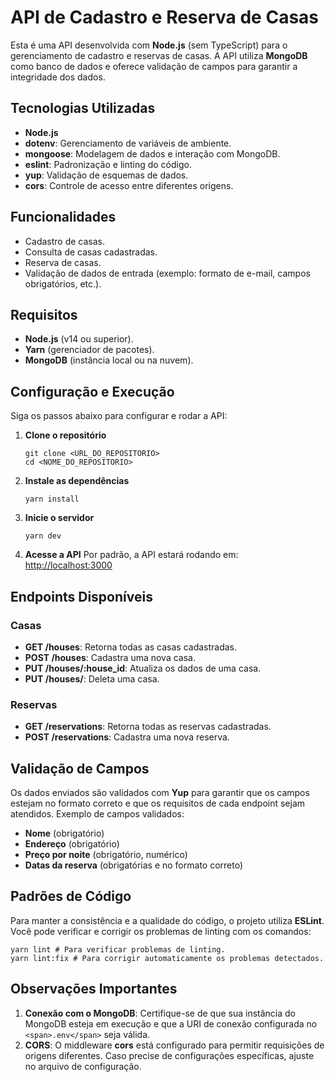 # API de Cadastro e Reserva de Casas

Esta é uma API desenvolvida com **Node.js** (sem TypeScript) para o gerenciamento de cadastro e reservas de casas. A API utiliza **MongoDB** como banco de dados e oferece validação de campos para garantir a integridade dos dados.

## Tecnologias Utilizadas

* **Node.js**
* **dotenv**: Gerenciamento de variáveis de ambiente.
* **mongoose**: Modelagem de dados e interação com MongoDB.
* **eslint**: Padronização e linting do código.
* **yup**: Validação de esquemas de dados.
* **cors**: Controle de acesso entre diferentes origens.

## Funcionalidades

* Cadastro de casas.
* Consulta de casas cadastradas.
* Reserva de casas.
* Validação de dados de entrada (exemplo: formato de e-mail, campos obrigatórios, etc.).

## Requisitos

* **Node.js** (v14 ou superior).
* **Yarn** (gerenciador de pacotes).
* **MongoDB** (instância local ou na nuvem).

## Configuração e Execução

Siga os passos abaixo para configurar e rodar a API:

1. **Clone o repositório**
   ```
   git clone <URL_DO_REPOSITORIO>
   cd <NOME_DO_REPOSITORIO>
   ```
2. **Instale as dependências**
   ```
   yarn install
   ```
3. **Inicie o servidor**
   ```
   yarn dev
   ```
4. **Acesse a API**
   Por padrão, a API estará rodando em: [http://localhost:3000]()

## Endpoints Disponíveis

### Casas

* **GET /houses**: Retorna todas as casas cadastradas.
* **POST /houses**: Cadastra uma nova casa.
* **PUT /houses/:house_id**: Atualiza os dados de uma casa.
* **PUT /houses/**: Deleta uma casa.

### Reservas

* **GET /reservations**: Retorna todas as reservas cadastradas.
* **POST /reservations**: Cadastra uma nova reserva.

## Validação de Campos

Os dados enviados são validados com **Yup** para garantir que os campos estejam no formato correto e que os requisitos de cada endpoint sejam atendidos. Exemplo de campos validados:

* **Nome** (obrigatório)
* **Endereço** (obrigatório)
* **Preço por noite** (obrigatório, numérico)
* **Datas da reserva** (obrigatórias e no formato correto)

## Padrões de Código

Para manter a consistência e a qualidade do código, o projeto utiliza **ESLint**. Você pode verificar e corrigir os problemas de linting com os comandos:

```
yarn lint # Para verificar problemas de linting.
yarn lint:fix # Para corrigir automaticamente os problemas detectados.
```

## Observações Importantes

1. **Conexão com o MongoDB**: Certifique-se de que sua instância do MongoDB esteja em execução e que a URI de conexão configurada no `<span>.env</span>` seja válida.
2. **CORS**: O middleware **cors** está configurado para permitir requisições de origens diferentes. Caso precise de configurações específicas, ajuste no arquivo de configuração.
